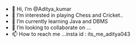 - 👋 Hi, I’m @Aditya_kumar
- 👀 I’m interested in playing Chess and Cricket..
- 🌱 I’m currently learning Java and DBMS
- 💞️ I’m looking to collaborate on ...
- 📫 How to reach me ...insta id : its_me_aditya043

<!---
Aditya-043/Aditya-043 is a ✨ special ✨ repository because its `README.md` (this file) appears on your GitHub profile.
You can click the Preview link to take a look at your changes.
--->
